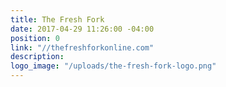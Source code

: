 ```yaml
---
title: The Fresh Fork
date: 2017-04-29 11:26:00 -04:00
position: 0
link: "//thefreshforkonline.com"
description: 
logo_image: "/uploads/the-fresh-fork-logo.png"
---
```


